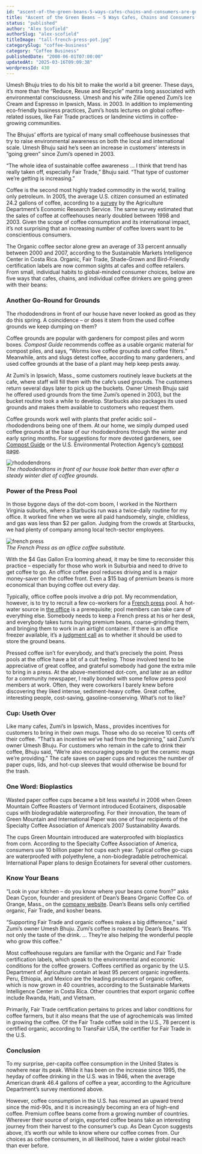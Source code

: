 ```yaml
---
id: "ascent-of-the-green-beans-5-ways-cafes-chains-and-consumers-are-going-green"
title: "Ascent of the Green Beans – 5 Ways Cafes, Chains and Consumers are Going Green"
status: "published"
author: "Alex Scofield"
authorSlug: "alex-scofield"
titleImage: "tall-french-press-pot.jpg"
categorySlug: "coffee-business"
category: "Coffee Business"
publishedDate: "2008-06-01T07:00:00"
updatedAt: "2025-03-16T09:09:38"
wordpressId: 430
---
```


Umesh Bhuju tries to do his bit to make the world a bit greener. These days, it’s more than the “Reduce, Reuse and Recycle” mantra long associated with environmental consciousness. Umesh and his wife Zillie opened Zumi’s Ice Cream and Espresso in Ipwsich, Mass. in 2003. In addition to implementing eco-friendly business practices, Zumi’s hosts lectures on global coffee-related issues, like Fair Trade practices or landmine victims in coffee-growing communities.

The Bhujus’ efforts are typical of many small coffeehouse businesses that try to raise environmental awareness on both the local and international scale. Umesh Bhuju said he’s seen an increase in customers’ interests in “going green” since Zumi’s opened in 2003.

“The whole idea of sustainable coffee awareness … I think that trend has really taken off, especially Fair Trade,” Bhuju said. “That type of customer we’re getting is increasing.”

Coffee is the second most highly traded commodity in the world, trailing only petroleum. In 2005, the average U.S. citizen consumed an estimated 24.2 gallons of coffee, according to a [survey](http://web.archive.org/web/20160331225810/http://www.ers.usda.gov:80/amber-waves/2007-june/coffee-consumption-over-the-last-century.aspx) by the Agriculture Department’s Economic Research Service. The same survey estimated that the sales of coffee at coffeehouses nearly doubled between 1998 and 2003. Given the scope of coffee consumption and its international impact, it’s not surprising that an increasing number of coffee lovers want to be conscientious consumers.

The Organic coffee sector alone grew an average of 33 percent annually between 2000 and 2007, according to the Sustainable Markets Intelligence Center in Costa Rica. Organic, Fair Trade, Shade-Grown and Bird-Friendly certification labels are now common sights at cafes and coffee retailers. From small, individual habits to global-minded consumer choices, below are five ways that cafes, chains, and individual coffee drinkers are going green with their beans:

### Another Go-Round for Grounds

The rhododendrons in front of our house have never looked as good as they do this spring. A coincidence – or does it stem from the used coffee grounds we keep dumping on them?

Coffee grounds are popular with gardeners for compost piles and worm boxes. *Compost Guide* recommends coffee as a usable organic material for compost piles, and says, “Worms love coffee grounds and coffee filters.” Meanwhile, ants and slugs detest coffee, according to many gardeners, and used coffee grounds at the base of a plant may help keep pests away.

At Zumi’s in Ipswich, Mass., some customers routinely leave buckets at the cafe, where staff will fill them with the cafe’s used grounds. The customers return several days later to pick up the buckets. Owner Umesh Bhuju said he offered used grounds from the time Zumi’s opened in 2003, but the bucket routine took a while to develop. Starbucks also packages its used grounds and makes them available to customers who request them.

Coffee grounds work well with plants that prefer acidic soil – rhododendrons being one of them. At our home, we simply dumped used coffee grounds at the base of our rhododendrons through the winter and early spring months. For suggestions for more devoted gardeners, see [Compost Guide](https://www.compostguide.com/) or the U.S. Environmental Protection Agency’s [compost page](https://www.epa.gov/recycle/composting-home).

![rhododendrons](rhodos1.jpg)  
*The rhododendrons in front of our house look better than ever after a steady winter diet of coffee grounds.*

### Power of the Press Pool

In those bygone days of the dot-com boom, I worked in the Northern Virginia suburbs, where a Starbucks run was a twice-daily routine for my office. It worked fine when we were all paid handsomely, single, childless, and gas was less than $2 per gallon. Judging from the crowds at Starbucks, we had plenty of company among local tech-sector employees.

![french press](tall-french-press-pot.jpg)  
*The French Press as an office coffee substitute.*

With the $4 Gas Gallon Era looming ahead, it may be time to reconsider this practice – especially for those who work in Suburbia and need to drive to get coffee to go. An office coffee pool reduces driving and is a major money-saver on the coffee front. Even a $15 bag of premium beans is more economical than buying coffee out every day.

Typically, office coffee pools involve a drip pot. My recommendation, however, is to try to recruit a few co-workers for a [French press](/press-pot-tutorial/) pool. A hot-water source in [the office](/the-quest-for-good-coffee-in-the-office/) is a prerequisite; pool members can take care of everything else. Somebody needs to keep a French press at his or her desk, and everybody takes turns buying premium beans, coarse-grinding them, and bringing them to work in an airtight container. If there is an office freezer available, it’s a [judgment call](/coffee-storage/) as to whether it should be used to store the ground beans.

Pressed coffee isn’t for everybody, and that’s precisely the point. Press pools at the office have a bit of a cult feeling. Those involved tend to be appreciative of great coffee, and grateful somebody had gone the extra mile to bring in a press. At the above-mentioned dot-com, and later as an editor for a community newspaper, I really bonded with some fellow press pool members at work. Often, they were coworkers I barely knew before discovering they liked intense, sediment-heavy coffee. Great coffee, interesting people, cost-saving, gasoline-conserving. What’s not to like?

### Cup: Useth Over

Like many cafes, Zumi’s in Ipswich, Mass., provides incentives for customers to bring in their own mugs. Those who do so receive 10 cents off their coffee. “That’s an incentive we’ve had from the beginning,” said Zumi’s owner Umesh Bhuju. For customers who remain in the cafe to drink their coffee, Bhuju said, “We’re also encouraging people to get the ceramic mugs we’re providing.” The cafe saves on paper cups and reduces the number of paper cups, lids, and hot-cup sleeves that would otherwise be bound for the trash.

### One Word: Bioplastics

Wasted paper coffee cups became a bit less wasteful in 2006 when Green Mountain Coffee Roasters of Vermont introduced Ecotainers, disposable cups with biodegradable waterproofing. For their innovation, the team of Green Mountain and International Paper was one of four recipients of the Specialty Coffee Association of America’s 2007 Sustainability Awards.

The cups Green Mountain introduced are waterproofed with bioplastics from corn. According to the Specialty Coffee Association of America, consumers use 10 billion paper hot cups each year. Typical coffee go-cups are waterproofed with polyethylene, a non-biodegradable petrochemical. International Paper plans to design Ecotainers for several other customers.

### Know Your Beans

“Look in your kitchen – do you know where your beans come from?” asks Dean Cycon, founder and president of Dean’s Beans Organic Coffee Co. of Orange, Mass., on the [company website](https://deansbeans.com/). Dean’s Beans sells only certified organic, Fair Trade, and kosher beans.

“Supporting Fair Trade and organic coffees makes a big difference,” said Zumi’s owner Umesh Bhuju. Zumi’s coffee is roasted by Dean’s Beans. “It’s not only the taste of the drink. … They’re also helping the wonderful people who grow this coffee.”

Most coffeehouse regulars are familiar with the Organic and Fair Trade certification labels, which speak to the environmental and economic conditions for the coffee growers. Coffees certified as organic by the U.S. Department of Agriculture contain at least 95 percent organic ingredients. Peru, Ethiopia, and Mexico are the leading producers of organic coffee, which is now grown in 40 countries, according to the Sustainable Markets Intelligence Center in Costa Rica. Other countries that export organic coffee include Rwanda, Haiti, and Vietnam.

Primarily, Fair Trade certification pertains to prices and labor conditions for coffee farmers, but it also means that the use of agrochemicals was limited in growing the coffee. Of the Fair Trade coffee sold in the U.S., 78 percent is certified organic, according to TransFair USA, the certifier for Fair Trade in the U.S.

### Conclusion

To my surprise, per-capita coffee consumption in the United States is nowhere near its peak. While it has been on the increase since 1995, the heyday of coffee drinking in the U.S. was in 1946, when the average American drank 46.4 gallons of coffee a year, according to the Agriculture Department’s survey mentioned above.

However, coffee consumption in the U.S. has resumed an upward trend since the mid-90s, and it is increasingly becoming an era of high-end coffee. Premium coffee beans come from a growing number of countries. Wherever their source of origin, exported coffee beans take an interesting journey from their harvest to the consumer’s cup. As Dean Cycon suggests above, it’s worth our while to know where our coffee comes from. Our choices as coffee consumers, in all likelihood, have a wider global reach than ever before.
